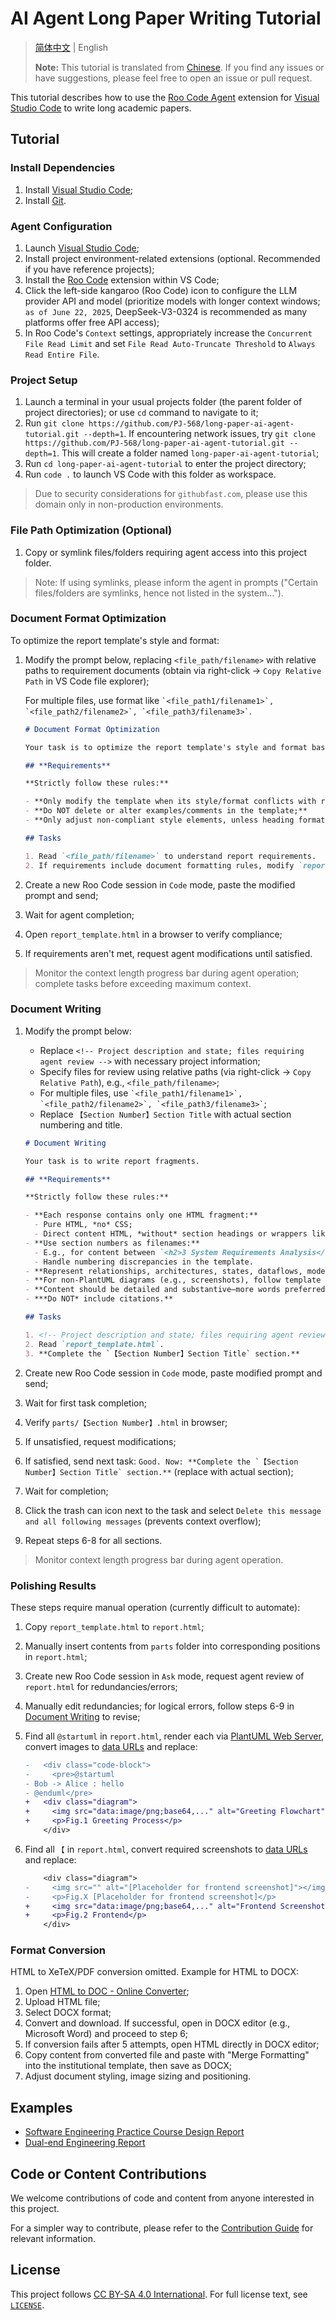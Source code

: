 # AI Agent Long Paper Writing Tutorial

> [简体中文](README.md) | English
>
> **Note:** This tutorial is translated from [Chinese](README.md). If you find any issues or have suggestions, please feel free to open an issue or pull request.

This tutorial describes how to use the [Roo Code Agent](https://roocode.com) extension for [Visual Studio Code](https://code.visualstudio.com/Download) to write long academic papers.

## Tutorial

### Install Dependencies

1. Install [Visual Studio Code](https://code.visualstudio.com/Download);
2. Install [Git](https://git-scm.com/downloads).

### Agent Configuration

1. Launch [Visual Studio Code](https://code.visualstudio.com/Download);
2. Install project environment-related extensions (optional. Recommended if you have reference projects);
3. Install the [Roo Code](https://roocode.com) extension within VS Code;
4. Click the left-side kangaroo (Roo Code) icon to configure the LLM provider API and model (prioritize models with longer context windows; `as of June 22, 2025`, DeepSeek-V3-0324 is recommended as many platforms offer free API access);
5. In Roo Code's `Context` settings, appropriately increase the `Concurrent File Read Limit` and set `File Read Auto-Truncate Threshold` to `Always Read Entire File`.

### Project Setup

1. Launch a terminal in your usual projects folder (the parent folder of project directories); or use `cd` command to navigate to it;
2. Run `git clone https://github.com/PJ-568/long-paper-ai-agent-tutorial.git --depth=1`. If encountering network issues, try `git clone https://github.com/PJ-568/long-paper-ai-agent-tutorial.git --depth=1`. This will create a folder named `long-paper-ai-agent-tutorial`;
3. Run `cd long-paper-ai-agent-tutorial` to enter the project directory;
4. Run `code .` to launch VS Code with this folder as workspace.

> Due to security considerations for `githubfast.com`, please use this domain only in non-production environments.

### File Path Optimization (Optional)

1. Copy or symlink files/folders requiring agent access into this project folder.

> Note: If using symlinks, please inform the agent in prompts ("Certain files/folders are symlinks, hence not listed in the system...").

### Document Format Optimization

To optimize the report template's style and format:

1. Modify the prompt below, replacing `<file_path/filename>` with relative paths to requirement documents (obtain via right-click → `Copy Relative Path` in VS Code file explorer);

   For multiple files, use format like `` `<file_path1/filename1>`, `<file_path2/filename2>`, `<file_path3/filename3>` ``.

   ```markdown
   # Document Format Optimization
   
   Your task is to optimize the report template's style and format based on obtained requirements.
   
   ## **Requirements**
   
   **Strictly follow these rules:**
   
   - **Only modify the template when its style/format conflicts with requirements;**
   - **Do NOT delete or alter examples/comments in the template;**
   - **Only adjust non-compliant style elements, unless heading formats severely violate requirements.**
   
   ## Tasks
   
   1. Read `<file_path/filename>` to understand report requirements.
   2. If requirements include document formatting rules, modify `report_template.html` accordingly.
   ```

2. Create a new Roo Code session in `Code` mode, paste the modified prompt and send;
3. Wait for agent completion;
4. Open `report_template.html` in a browser to verify compliance;
5. If requirements aren't met, request agent modifications until satisfied.

> Monitor the context length progress bar during agent operation; complete tasks before exceeding maximum context.

### Document Writing

1. Modify the prompt below:
   - Replace `<!-- Project description and state; files requiring agent review -->` with necessary project information;
   - Specify files for review using relative paths (via right-click → `Copy Relative Path`), e.g., `<file_path/filename>`;
   - For multiple files, use `` `<file_path1/filename1>`, `<file_path2/filename2>`, `<file_path3/filename3>` ``;
   - Replace `【Section Number】Section Title` with actual section numbering and title.

   ```markdown
   # Document Writing
   
   Your task is to write report fragments.
   
   ## **Requirements**
   
   **Strictly follow these rules:**
   
   - **Each response contains only one HTML fragment:**
     - Pure HTML, *no* CSS;
     - Direct content HTML, *without* section headings or wrappers like `<div class="content"></div>`.
   - **Use section numbers as filenames:**
     - E.g., for content between `<h2>3 System Requirements Analysis</h2>` and `<h3>3.1 Business Process Analysis</h3>`, write to `.\parts\3.html` (filenames use section numbers: `3.3.html`, `3.3.1.html`, etc.);
     - Handle numbering discrepancies in the template.
   - **Represent relationships, architectures, states, dataflows, models, processes, etc., using PlantUML code blocks;**
   - **For non-PlantUML diagrams (e.g., screenshots), follow template examples and write `[Placeholder for ... diagram]` for manual insertion later;**
   - **Content should be detailed and substantive—more words preferred;**
   - ***Do NOT* include citations.**
   
   ## Tasks
   
   1. <!-- Project description and state; files requiring agent review -->
   2. Read `report_template.html`.
   3. **Complete the `【Section Number】Section Title` section.**
   ```

2. Create new Roo Code session in `Code` mode, paste modified prompt and send;
3. Wait for first task completion;
4. Verify `parts/【Section Number】.html` in browser;
5. If unsatisfied, request modifications;
6. If satisfied, send next task: ``Good. Now: **Complete the `【Section Number】Section Title` section.**`` (replace with actual section);
7. Wait for completion;
8. Click the trash can icon next to the task and select `Delete this message and all following messages` (prevents context overflow);
9. Repeat steps 6-8 for all sections.

> Monitor context length progress bar during agent operation.

### Polishing Results

These steps require manual operation (currently difficult to automate):

1. Copy `report_template.html` to `report.html`;
2. Manually insert contents from `parts` folder into corresponding positions in `report.html`;
3. Create new Roo Code session in `Ask` mode, request agent review of `report.html` for redundancies/errors;
4. Manually edit redundancies; for logical errors, follow steps 6-9 in [Document Writing](#document-writing) to revise;
5. Find all `@startuml` in `report.html`, render each via [PlantUML Web Server](https://www.plantuml.com/plantuml/uml), convert images to [data URLs](https://www.lmstfy.icu/Bing/?q=aW1hZ2UgdG8gZGF0YSB1cmwgb25saW5l) and replace:

   ```diff
   -   <div class="code-block">
   -     <pre>@startuml
   - Bob -> Alice : hello
   - @enduml</pre>
   +   <div class="diagram">
   +     <img src="data:image/png;base64,..." alt="Greeting Flowchart"></img>
   +     <p>Fig.1 Greeting Process</p>
       </div>
   ```

6. Find all `【` in `report.html`, convert required screenshots to [data URLs](https://www.lmstfy.icu/Bing/?q=aW1hZ2UgdG8gZGF0YSB1cmwgb25saW5l) and replace:

   ```diff
       <div class="diagram">
   -     <img src="" alt="[Placeholder for frontend screenshot]"></img>
   -     <p>Fig.X [Placeholder for frontend screenshot]</p>
   +     <img src="data:image/png;base64,..." alt="Frontend Screenshot"></img>
   +     <p>Fig.2 Frontend</p>
       </div>
   ```

### Format Conversion

HTML to XeTeX/PDF conversion omitted. Example for HTML to DOCX:

1. Open [HTML to DOC - Online Converter](https://www.aconvert.com/cn/document/html-to-doc);
2. Upload HTML file;
3. Select DOCX format;
4. Convert and download. If successful, open in DOCX editor (e.g., Microsoft Word) and proceed to step 6;
5. If conversion fails after 5 attempts, open HTML directly in DOCX editor;
6. Copy content from converted file and paste with "Merge Formatting" into the institutional template, then save as DOCX;
7. Adjust document styling, image sizing and positioning.

## Examples

- [Software Engineering Practice Course Design Report](无需智能体阅读的参考/《软件工程实训》课程设计实验报告书.html)
- [Dual-end Engineering Report](无需智能体阅读的参考/双端工程实验报告.html)

## Code or Content Contributions

We welcome contributions of code and content from anyone interested in this project.

For a simpler way to contribute, please refer to the [Contribution Guide](CONTRIBUTING.md) for relevant information.

## License

This project follows [CC BY-SA 4.0 International](https://creativecommons.org/licenses/by-sa/4.0/). For full license text, see [`LICENSE`](LICENSE).
